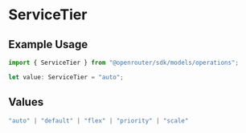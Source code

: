 # ServiceTier

## Example Usage

```typescript
import { ServiceTier } from "@openrouter/sdk/models/operations";

let value: ServiceTier = "auto";
```

## Values

```typescript
"auto" | "default" | "flex" | "priority" | "scale"
```